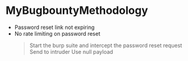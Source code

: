 # MyBugbountyMethodology

- Password reset link not expiring
- No rate limiting on password reset
    > Start the burp suite and intercept the password reset request
    > Send to intruder
    > Use null payload
